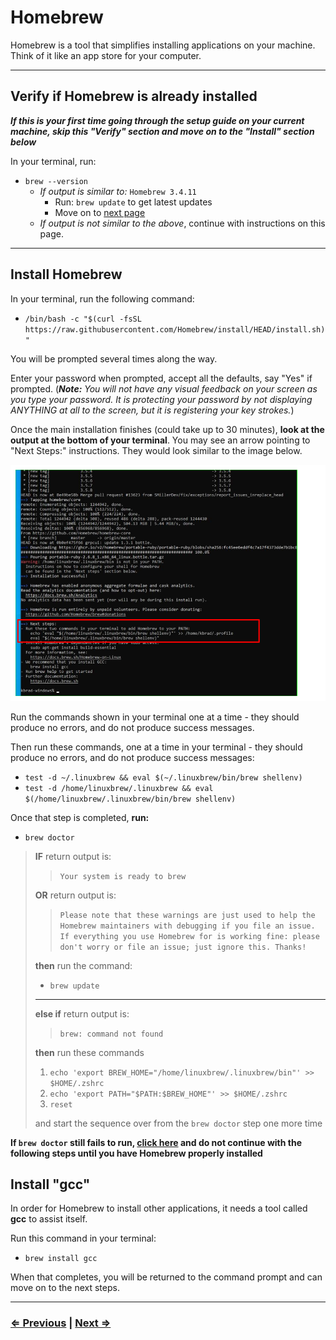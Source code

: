 # Homebrew

Homebrew is a tool that simplifies installing applications on your machine. Think of it like an app store for your computer.

---

## Verify if Homebrew is already installed

**_If this is your first time going through the setup guide on your current machine, skip this "Verify" section and move on to the "Install" section below_**

In your terminal, run:

- `brew --version`
  - _If output is similar to:_ `Homebrew 3.4.11`
    - Run: `brew update` to get latest updates
    - Move on to [next page](./4-git.md)
  - _If output is not similar to the above_, continue with instructions on this page.

---

## Install Homebrew

In your terminal, run the following command:

- `/bin/bash -c "$(curl -fsSL https://raw.githubusercontent.com/Homebrew/install/HEAD/install.sh)"`

You will be prompted several times along the way.

Enter your password when prompted, accept all the defaults, say "Yes" if prompted. (**_Note:_** _You will not have any visual feedback on your screen as you type your password. It is protecting your password by not displaying ANYTHING at all to the screen, but it is registering your key strokes._)

Once the main installation finishes (could take up to 30 minutes), **look at the output at the bottom of your terminal**. You may see an arrow pointing to "Next Steps:" instructions. They would look similar to the image below.

![Homebrew No Next Steps example](../../images/homebrew-next-steps.png)

Run the commands shown in your terminal one at a time - they should produce no errors, and do not produce success messages.

Then run these commands, one at a time in your terminal - they should produce no errors, and do not produce success messages:

- `test -d ~/.linuxbrew && eval $(~/.linuxbrew/bin/brew shellenv)`
- `test -d /home/linuxbrew/.linuxbrew && eval $(/home/linuxbrew/.linuxbrew/bin/brew shellenv)`

Once that step is completed, **run:**

- `brew doctor`

> **IF** return output is:
> > `Your system is ready to brew`
>
> **OR** return output is:
>
> > `Please note that these warnings are just used to help the Homebrew maintainers with debugging if you file an issue. If everything you use Homebrew for is working fine: please don't worry or file an issue; just ignore this. Thanks!`
>
> **then**  run the command:
>
> - `brew update`
>
> ---
> **else if** return output is:
> > `brew: command not found`
>
> **then** run these commands
>
> 1. `echo 'export BREW_HOME="/home/linuxbrew/.linuxbrew/bin"' >> $HOME/.zshrc`
> 1. `echo 'export PATH="$PATH:$BREW_HOME"' >> $HOME/.zshrc`
> 1. `reset`
>
> and start the sequence over from the `brew doctor` step one more time

**If `brew doctor` still fails to run, [click here](../../error/error.md) and do not continue with the following steps until you have Homebrew properly installed**

## Install "gcc"

In order for Homebrew to install other applications, it needs a tool called **gcc** to assist itself.

Run this command in your terminal:

- `brew install gcc`

When that completes, you will be returned to the command prompt and can move on to the next steps.

---

### [⇐ Previous](./2-apt.md) | [Next ⇒](./4-git.md)
